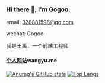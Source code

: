 ### Hi there 👋, I'm Gogoo.

email: 328881598@qq.com

wechat: Gogoo

我是王禹，一个前端工程师

#### [个人网站](https://wangyu.me)wangyu.me
[![Anurag's GitHub stats](https://github-readme-stats.vercel.app/api?username=wangyu-1995)](https://github.com/anuraghazra/github-readme-stats)
[![Top Langs](https://github-readme-stats.vercel.app/api/top-langs/?username=anuraghazra&layout=compact)](https://github.com/anuraghazra/github-readme-stats)
